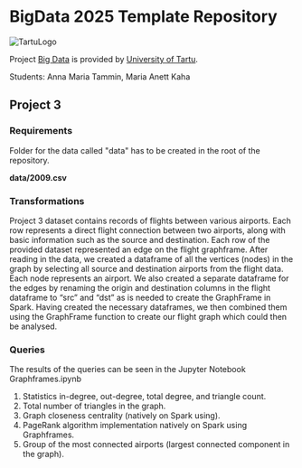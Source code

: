 # BigData 2025 Template Repository

![TartuLogo](./images/logo_ut_0.png)

Project [Big Data](https://courses.cs.ut.ee/2025/bdm/spring/Main/HomePage) is provided by [University of Tartu](https://courses.cs.ut.ee/).

Students: Anna Maria Tammin, Maria Anett Kaha

## Project 3
### Requirements
Folder for the data called "data" has to be created in the root of the repository. 

<b>data/2009.csv</b>

### Transformations
Project 3 dataset contains records of flights between various airports. Each row represents a direct flight connection between two airports, along with basic information such as the source and destination. 
Each row of the provided dataset represented an edge on the flight graphframe. After reading in the data, we created a dataframe of all the vertices (nodes) in the graph by selecting all source and destination airports from the flight data. Each node represents an airport. We also created a separate dataframe for the edges by renaming the origin and destination columns in the flight dataframe to “src” and “dst” as is needed to create the GraphFrame in Spark. Having created the necessary dataframes, we then combined them using the GraphFrame function to create our flight graph which could then be analysed.

### Queries 
The results of the queries can be seen in the Jupyter Notebook Graphframes.ipynb
1. Statistics in-degree, out-degree, total degree, and triangle count.
2. Total number of triangles in the graph.
3. Graph closeness centrality (natively on Spark using).
4. PageRank algorithm implementation natively on Spark using Graphframes.
5. Group of the most connected airports (largest connected component in the graph).
